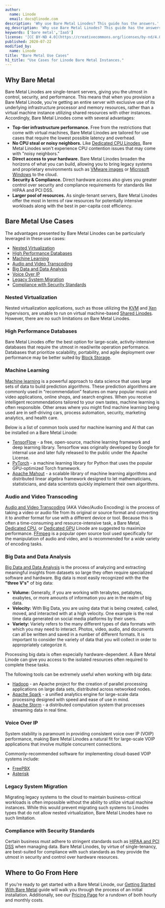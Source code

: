 ```yaml
---
author:
  name: Linode
  email: docs@linode.com
description: 'Why use Bare Metal Linodes? This guide has the answers.'
og_description: 'Why use Bare Metal Linodes? This guide has the answers.'
keywords: ['bare metal','IaaS']
license: '[CC BY-ND 4.0](https://creativecommons.org/licenses/by-nd/4.0)'
published: 2020-07-22
modified_by:
  name: Linode
title: "Bare Metal Use Cases"
h1_title: "Use Cases for Linode Bare Metal Instances."
---
```


## Why Bare Metal

Bare Metal Linodes are single-tenant servers, giving you the utmost in control, security, and performance. This means that when you provision a Bare Metal Linode, you're getting an entire server with exclusive use of its underlying infrastructure processor and memory resources, rather than a virtual machine instance utilizing shared resources with other instances. Accordingly, Bare Metal Linodes come with several advantages:

-   **Top-tier infrastructure performance.** Free from the restrictions that come with virtual machines, Bare Metal Linodes are tailored for use cases that require the lowest possible latency and overhead.
-   **No CPU steal or noisy neighbors.** Like [Dedicated CPU Linodes](/docs/platform/dedicated-cpu/getting-started-with-dedicated-cpu/), Bare Metal Linodes won't experience CPU contention issues that may come with "noisy neighbors."
-   **Direct access to your hardware.** Bare Metal Linodes broaden the horizons of what you can build, allowing you to bring legacy systems and proprietary environments such as [VMware images](https://www.vmware.com/) or [Microsoft Windows](https://www.microsoft.com/en-us/software-download/windows10ISO) to the cloud.
-   **Security & Compliance.** Direct hardware access also gives you greater control over security and compliance requirements for standards like HIPAA and PCI DSS.
-   **Larger pool of resources.** As single-tenant servers, Bare Metal Linodes offer the most in terms of raw resources for potentially intensive workloads along with the best in per-capita cost efficiency.

## Bare Metal Use Cases

The advantages presented by Bare Metal Linodes can be particularly leveraged in these use cases:

-   [Nested Virtualization](#nested-virtualization)
-   [High Performance Databases](#high-performance-databases)
-   [Machine Learning](#machine-learning)
-   [Audio and Video Transcoding](#audio-and-video-transcoding)
-   [Big Data and Data Analysis](#big-data-and-data-analysis)
-   [Voice Over IP](#voice-over-ip)
-   [Legacy System Migration](#legacy-system-migration)
-   [Compliance with Security Standards](#compliance-with-security-standards)

### Nested Virtualization

Nested virtualization applications, such as those utilizing the [KVM](http://www.linux-kvm.org/page/Main_Page) and [Xen](https://xenproject.org/) hypervisors, are unable to run on virtual machine-based [Shared Linodes](/products/shared/). However, there are no such limitations on Bare Metal Linodes.

### High Performance Databases

Bare Metal Linodes offer the best option for large-scale, activity-intensive databases that require the utmost in read/write operation performance. Databases that prioritize scalability, portability, and agile deployment over performance may be better suited by [Block Storage](/docs/platform/block-storage/block-storage-use-cases/#databases).

### Machine Learning

[Machine learning](/docs/applications/big-data/how-to-move-machine-learning-model-to-production/) is a powerful approach to data science that uses large sets of data to build prediction algorithms. These prediction algorithms are commonly used in “recommendation” features on many popular music and video applications, online shops, and search engines. When you receive intelligent recommendations tailored to your own tastes, machine learning is often responsible. Other areas where you might find machine learning being used are in self-driving cars, process automation, security, marketing analytics, and health care.

Below is a list of common tools used for machine learning and AI that can be installed on a Bare Metal Linode:

-   [TensorFlow](https://www.tensorflow.org/) - a free, open-source, machine learning framework and deep learning library. Tensorflow was originally developed by Google for internal use and later fully released to the public under the Apache License.
-   [PyTorch](https://pytorch.org/) - a machine learning library for Python that uses the popular GPU-optimized Torch framework.
-   [Apache Mahout](https://mahout.apache.org/) - a scalable library of machine learning algorithms and  distributed linear algebra framework designed to let mathematicians, statisticians, and data scientists quickly implement their own algorithms.

### Audio and Video Transcoding

[Audio and Video Transcoding](/docs/applications/media-servers/) (AKA Video/Audio Encoding) is the process of taking a video or audio file from its original or source format and converting it to another format for use with a different device or tool. Because this is often a time-consuming and resource-intensive task, a Bare Metal, [Dedicated CPU](/docs/platform/dedicated-cpu/getting-started-with-dedicated-cpu/), or [Dedicated GPU](/docs/platform/linode-gpu/getting-started-with-gpu/) Linode are suggested to maximize performance. [FFmpeg](https://ffmpeg.org/) is a popular open source tool used specifically for the manipulation of audio and video, and is recommended for a wide variety of encoding tasks.

### Big Data and Data Analysis

[Big Data and Data Analysis](/docs/applications/big-data/) is the process of analyzing and extracting meaningful insights from datasets so large they often require specialized software and hardware. Big data is most easily recognized with the the **"three V's"** of big data:

-   **Volume:** Generally, if you are working with terabytes, petabytes, exabytes, or more amounts of information you are in the realm of big data.
-   **Velocity:** With Big Data, you are using data that is being created, called, moved, and interacted with at a high velocity. One example is the real time data generated on social media platforms by their users.
-   **Variety:** Variety refers to the many different types of data formats with which you may need to interact. Photos, video, audio, and documents can all be written and saved in a number of different formats. It is important to consider the variety of data that you will collect in order to appropriately categorize it.

Processing big data is often especially hardware-dependent. A Bare Metal Linode can give you access to the isolated resources often required to complete these tasks.

The following tools can be extremely useful when working with big data:

-   [Hadoop](/docs/databases/hadoop/how-to-install-and-set-up-hadoop-cluster/) - an Apache project for the creation of parallel processing applications on large data sets, distributed across networked nodes.
-   [Apache Spark](https://spark.apache.org/) - a unified analytics engine for large-scale data processing designed with speed and ease of use in mind.
-   [Apache Storm](https://storm.apache.org/) - a distributed computation system that processes streaming data in real time.

### Voice Over IP

System stability is paramount in providing consistent voice over IP (VOIP) performance, making Bare Metal Linodes a natural fit for large-scale VOIP applications that involve multiple concurrent connections.

Commonly-recommended software for implementing cloud-based VOIP systems include:

-   [FreePBX](https://www.freepbx.org/)
-   [Asterisk](https://www.asterisk.org/)

### Legacy System Migration

Migrating legacy systems to the cloud to maintain business-critical workloads is often impossible without the ability to utilize virtual machine instances. While this would prevent migrating such systems to Linodes types that do not allow nested virtualization, Bare Metal Linodes have no such limitation.

### Compliance with Security Standards

Certain business must adhere to stringent standards such as [HIPAA and PCI DSS](/legal-compliance/) when managing data. Bare Metal Linodes, by virtue of single-tenancy, are best-suited for compliance with such standards as they provide the utmost in security and control over hardware resources.

## Where to Go From Here

If you're ready to get started with a Bare Metal Linode, our [Getting Started With Bare Metal](/docs/platform/bare-metal/getting-started-with-bare-metal/) guide will walk you through the process of an initial installation. Additionally, see our [Pricing Page](https://www.linode.com/pricing) for a rundown of both hourly and monthly costs.
